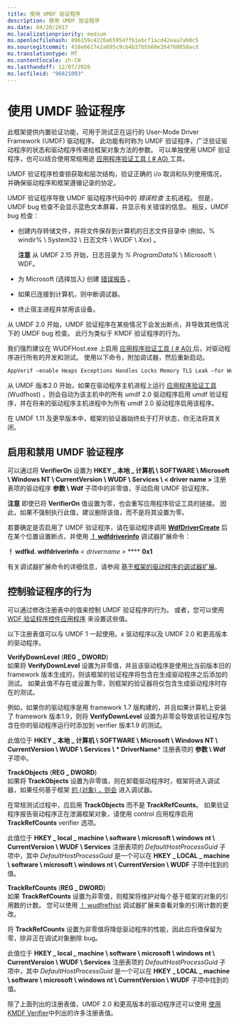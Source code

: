 ```yaml
---
title: 使用 UMDF 验证程序
description: 使用 UMDF 验证程序
ms.date: 04/20/2017
ms.localizationpriority: medium
ms.openlocfilehash: 896159c4226e65954ffb1ebcf1acd42eaa7ab0c5
ms.sourcegitcommit: 418e6617e2a695c9cb4b37b5b60e264760858acd
ms.translationtype: MT
ms.contentlocale: zh-CN
ms.lasthandoff: 12/07/2020
ms.locfileid: "96821093"
---
```

# <a name="using-umdf-verifier"></a>使用 UMDF 验证程序


此框架提供内置验证功能，可用于测试正在运行的 User-Mode Driver Framework (UMDF) 驱动程序。 此功能有时称为 UMDF 验证程序，广泛验证驱动程序的状态和驱动程序传递给框架对象方法的参数。 可以单独使用 UMDF 验证程序，也可以结合使用常规用途 [应用程序验证工具 ( # A0) ](../debugger/debugger-download-tools.md) 工具。

UMDF 验证程序检查锁获取和层次结构，验证正确的 i/o 取消和队列使用情况，并确保驱动程序和框架遵循记录的协定。

UMDF 验证程序导致 UMDF 驱动程序代码中的 *错误检查* 主机进程。 但是，UMDF bug 检查不会显示蓝色文本屏幕，并显示有关错误的信息。 相反，UMDF bug 检查：

-   创建内存转储文件，并将文件保存到计算机的日志文件目录中 (例如，% windir% \\ System32 \\ 日志文件 \\ WUDF \\ *Xxx*) 。

    **注意** 从 UMDF 2.15 开始，日志目录为 *% ProgramData%* \\ Microsoft \\ WDF。

     

-   为 Microsoft (选择加入) 创建 [错误报告](how-umdf-reports-errors.md) 。

-   如果已连接到计算机，则中断调试器。

-   终止宿主进程并禁用该设备。

从 UMDF 2.0 开始，UMDF 验证程序在某些情况下会发出断点，并导致其他情况下的 UMDF bug 检查。 此行为类似于 KMDF 验证程序的行为。

我们强烈建议在 WUDFHost.exe 上启用 [应用程序验证工具 ( # A0) ](../debugger/debugger-download-tools.md) 后，对驱动程序进行所有的开发和测试。 使用以下命令，附加调试器，然后重新启动。

```cpp
AppVerif –enable Heaps Exceptions Handles Locks Memory TLS Leak –for WudfHost.exe
```

从 UMDF 版本2.0 开始，如果在驱动程序主机进程上运行 [应用程序验证工具](../debugger/debugger-download-tools.md) (Wudfhost) ，则会自动为该主机中的所有 umdf 2.0 驱动程序启用 umdf 验证程序，并在将来的驱动程序主机进程中为所有 umdf 2.0 驱动程序启用该程序。

在 UMDF 1.11 及更早版本中，框架的验证器始终处于打开状态，你无法将其关闭。

## <a name="enabling-and-disabling-umdf-verifier"></a>启用和禁用 UMDF 验证程序


可以通过将 **VerifierOn** 设置为 **HKEY \_ 本地 \_ 计算机 \\ SOFTWARE \\ Microsoft \\ Windows NT \\ CurrentVersion \\ WUDF \\ Services \\ &lt; driver name &gt;** 注册表项的驱动程序 **参数 \\ Wdf** 子项中的非零值，手动启用 UMDF 验证程序。

**注意**  即使已将 **VerifierOn** 值设置为零，也会重写应用程序验证工具的链接。 因此，如果不强制执行此值，建议删除该值，而不是将其设置为零。

 

若要确定是否启用了 UMDF 验证程序，请在驱动程序调用 [**WdfDriverCreate**](/windows-hardware/drivers/ddi/wdfdriver/nf-wdfdriver-wdfdrivercreate) 后在某个位置设置断点，并使用 [**！ wdfdriverinfo**](../debugger/-wdfkd-wdfdriverinfo.md) 调试器扩展命令：

**！ wdfkd. wdfdriverinfo** *&lt; drivername &gt;*  ****  **0x1**

有关调试器扩展命令的详细信息，请参阅 [基于框架的驱动程序的调试器扩展](debugger-extensions-for-kmdf-drivers.md)。

## <a name="controlling-the-verifiers-behavior"></a>控制验证程序的行为


可以通过修改注册表中的值来控制 UMDF 验证程序的行为。 或者，您可以使用 [WDF 验证程序控件应用程序](../devtest/wdf-verifier-control-application.md) 来设置这些值。

以下注册表值可以与 UMDF 1 一起使用。*x* 驱动程序以及 UMDF 2.0 和更高版本的驱动程序。

<a href="" id="verifydownlevel--------------reg-dword-"></a>**VerifyDownLevel** (**REG \_ DWORD**)   
如果将 **VerifyDownLevel** 设置为非零值，并且该驱动程序是使用比当前版本旧的 framework 版本生成的，则该框架的验证程序将包含在生成驱动程序之后添加的测试。 如果此值不存在或设置为零，则框架的验证器将仅包含生成驱动程序时存在的测试。

例如，如果你的驱动程序是用 framework 1.7 版构建的，并且如果计算机上安装了 framework 版本1.9，则将 **VerifyDownLevel** 设置为非零会导致该验证程序包含在你的驱动程序运行时添加到 verifier 版本1.9 的测试。

此值位于 **HKEY \_ 本地 \_ 计算机 \\ SOFTWARE \\ Microsoft \\ Windows NT \\ CurrentVersion \\ WUDF \\ Services \\ * DriverName*** 注册表项的 **参数 \\ Wdf** 子项中。

<a href="" id="trackobjects-----------------------------reg-dword-"></a>**TrackObjects** (**REG \_ DWORD**)   
如果将 **TrackObjects** 设置为非零值，则在卸载驱动程序时，框架将进入调试器，如果任何基于框架 [的 (对象) ，则会](determining-if-a-driver-leaks-framework-objects.md) 进入调试器。

在常规测试过程中，应启用 **TrackObjects** 而不是 **TrackRefCounts**。 如果验证程序报告驱动程序正在泄漏框架对象，请使用 control 应用程序启用 **TrackRefCounts** verifier 选项。

此值位于 **HKEY \_ local \_ machine \\ software \\ microsoft \\ windows nt \\ CurrentVersion \\ WUDF \\ Services** 注册表项的 *DefaultHostProcessGuid* 子项中，其中 *DefaultHostProcessGuid* 是一个可以在 **HKEY \_ LOCAL \_ machine \\ software \\ microsoft \\ windows nt \\ CurrentVersion \\ WUDF** 子项中找到的值。

<a href="" id="trackrefcounts-----------------------------reg-dword-"></a>**TrackRefCounts** (**REG \_ DWORD**)   
如果 **TrackRefCounts** 设置为非零值，则框架将维护对每个基于框架的对象的引用数的计数。 您可以使用 [！ wudfrefhist](using-umdf-debugger-extensions.md) 调试器扩展来查看对象的引用计数的更改。

将 **TrackRefCounts** 设置为非零值将降低驱动程序的性能，因此应将值保留为零，除非正在调试对象删除 bug。

此值位于 **HKEY \_ local \_ machine \\ software \\ microsoft \\ windows nt \\ CurrentVersion \\ WUDF \\ Services** 注册表项的 *DefaultHostProcessGuid* 子项中，其中 *DefaultHostProcessGuid* 是一个可以在 **HKEY \_ LOCAL \_ machine \\ software \\ microsoft \\ windows nt \\ CurrentVersion \\ WUDF** 子项中找到的值。

除了上面列出的注册表值，UMDF 2.0 和更高版本的驱动程序还可以使用 [使用 KMDF Verifier](using-kmdf-verifier.md)中列出的许多注册表值。

 

